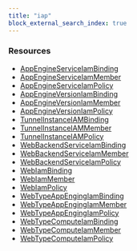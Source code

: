 ```yaml
---
title: "iap"
block_external_search_index: true
---
```


<!-- WARNING: this file was generated by Pulumi Docs Generator. -->
<!-- Do not edit by hand unless you're certain you know what you are doing! -->

<h3>Resources</h3>
<ul class="api">
    <li><a href="appengineserviceiambinding"><span class="symbol resource"></span>AppEngineServiceIamBinding</a></li>
    <li><a href="appengineserviceiammember"><span class="symbol resource"></span>AppEngineServiceIamMember</a></li>
    <li><a href="appengineserviceiampolicy"><span class="symbol resource"></span>AppEngineServiceIamPolicy</a></li>
    <li><a href="appengineversioniambinding"><span class="symbol resource"></span>AppEngineVersionIamBinding</a></li>
    <li><a href="appengineversioniammember"><span class="symbol resource"></span>AppEngineVersionIamMember</a></li>
    <li><a href="appengineversioniampolicy"><span class="symbol resource"></span>AppEngineVersionIamPolicy</a></li>
    <li><a href="tunnelinstanceiambinding"><span class="symbol resource"></span>TunnelInstanceIAMBinding</a></li>
    <li><a href="tunnelinstanceiammember"><span class="symbol resource"></span>TunnelInstanceIAMMember</a></li>
    <li><a href="tunnelinstanceiampolicy"><span class="symbol resource"></span>TunnelInstanceIAMPolicy</a></li>
    <li><a href="webbackendserviceiambinding"><span class="symbol resource"></span>WebBackendServiceIamBinding</a></li>
    <li><a href="webbackendserviceiammember"><span class="symbol resource"></span>WebBackendServiceIamMember</a></li>
    <li><a href="webbackendserviceiampolicy"><span class="symbol resource"></span>WebBackendServiceIamPolicy</a></li>
    <li><a href="webiambinding"><span class="symbol resource"></span>WebIamBinding</a></li>
    <li><a href="webiammember"><span class="symbol resource"></span>WebIamMember</a></li>
    <li><a href="webiampolicy"><span class="symbol resource"></span>WebIamPolicy</a></li>
    <li><a href="webtypeappengingiambinding"><span class="symbol resource"></span>WebTypeAppEngingIamBinding</a></li>
    <li><a href="webtypeappengingiammember"><span class="symbol resource"></span>WebTypeAppEngingIamMember</a></li>
    <li><a href="webtypeappengingiampolicy"><span class="symbol resource"></span>WebTypeAppEngingIamPolicy</a></li>
    <li><a href="webtypecomputeiambinding"><span class="symbol resource"></span>WebTypeComputeIamBinding</a></li>
    <li><a href="webtypecomputeiammember"><span class="symbol resource"></span>WebTypeComputeIamMember</a></li>
    <li><a href="webtypecomputeiampolicy"><span class="symbol resource"></span>WebTypeComputeIamPolicy</a></li>
</ul>

